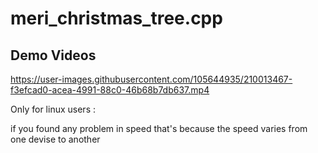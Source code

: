 # meri_christmas_tree.cpp

## Demo Videos


https://user-images.githubusercontent.com/105644935/210013467-f3efcad0-acea-4991-88c0-46b68b7db637.mp4



Only for linux users :

if you found any problem in speed that's because the speed varies from one devise to another
